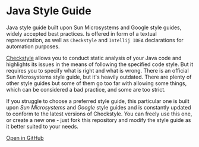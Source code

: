 # Java Style Guide

Java style guide built upon Sun Microsystems and Google style guides, widely accepted best practices. Is offered in
form of a textual representation, as well as `Checkstyle` and `Intellij IDEA` declarations for automation purposes.

[Checkstyle](https://checkstyle.sourceforge.io/) allows you to conduct static analysis of your Java code and
highlights its issues in the means of following the specified code style.
But it requires you to specify what is right and what is wrong. There is an official Sun Microsystems style guide,
but it's heavily outdated. There are plenty of other style guides but some of them go too far with allowing some
things, which can be considered a bad practice, and some are too strict.

If you struggle to choose a preferred style guide, this particular one is built upon _Sun Microsystems_ and _Google_ style
guides and is constantly updated to conform to the latest versions of Checkstyle.
You can freely use this one, or create a new one - just fork this repository and modify the style guide as it
better suited to your needs.

[Open in GitHub](https://github.com/pepperkit/java-style-guide)